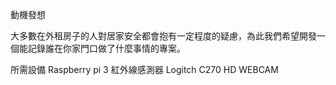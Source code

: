 動機發想

大多數在外租房子的人對居家安全都會抱有一定程度的疑慮，為此我們希望開發一個能記錄誰在你家門口做了什麼事情的專案。

所需設備
Raspberry pi 3
紅外線感測器
Logitch C270 HD WEBCAM